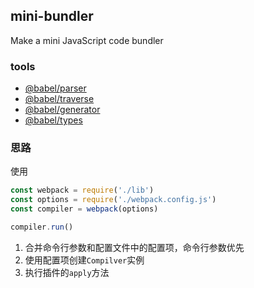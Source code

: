 ## mini-bundler

Make a mini JavaScript code bundler

### tools

* [@babel/parser](https://github.com/jamiebuilds/babel-handbook/blob/master/translations/en/plugin-handbook.md#babel-parser)
* [@babel/traverse](https://github.com/jamiebuilds/babel-handbook/blob/master/translations/en/plugin-handbook.md#toc-babel-traverse)
* [@babel/generator](https://github.com/jamiebuilds/babel-handbook/blob/master/translations/en/plugin-handbook.md#babel-generator)
* [@babel/types](https://github.com/jamiebuilds/babel-handbook/blob/master/translations/en/plugin-handbook.md#toc-babel-types)

### 思路

使用

```javascript
const webpack = require('./lib')
const options = require('./webpack.config.js')
const compiler = webpack(options)

compiler.run()
```

1. 合并命令行参数和配置文件中的配置项，命令行参数优先
2. 使用配置项创建`Compilver`实例
3. 执行插件的`apply`方法
